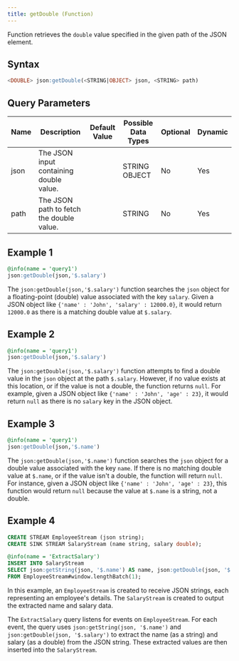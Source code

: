 ```yaml
---
title: getDouble (Function)
---
```


Function retrieves the `double` value specified in the given path of the JSON element.

## Syntax

```sql
<DOUBLE> json:getDouble(<STRING|OBJECT> json, <STRING> path)
```

## Query Parameters

| Name | Description        | Default Value | Possible Data Types | Optional | Dynamic |
|------|--------------------|---------------|---------------------|----------|---------|
| json | The JSON input containing double value.  |          | STRING OBJECT  | No       | Yes     |
| path | The JSON path to fetch the double value. |          | STRING         | No       | Yes     |

## Example 1

```sql
@info(name = 'query1')
json:getDouble(json,'$.salary')
```

The `json:getDouble(json,'$.salary')` function searches the `json` object for a floating-point (double) value associated with the key `salary`. Given a JSON object like `{'name' : 'John', 'salary' : 12000.0}`, it would return `12000.0` as there is a matching double value at `$.salary`.

## Example 2

```sql
@info(name = 'query1')
json:getDouble(json,'$.salary')
```

The `json:getDouble(json,'$.salary')` function attempts to find a double value in the `json` object at the path `$.salary`. However, if no value exists at this location, or if the value is not a double, the function returns `null`. For example, given a JSON object like `{'name' : 'John', 'age' : 23}`, it would return `null` as there is no `salary` key in the JSON object.

## Example 3

```sql
@info(name = 'query1')
json:getDouble(json,'$.name')
```

The `json:getDouble(json,'$.name')` function searches the `json` object for a double value associated with the key `name`. If there is no matching double value at `$.name`, or if the value isn't a double, the function will return `null`. For instance, given a JSON object like `{'name' : 'John', 'age' : 23}`, this function would return `null` because the value at `$.name` is a string, not a double.

## Example 4

```sql
CREATE STREAM EmployeeStream (json string);
CREATE SINK STREAM SalaryStream (name string, salary double);

@info(name = 'ExtractSalary')
INSERT INTO SalaryStream
SELECT json:getString(json, '$.name') AS name, json:getDouble(json, '$.salary') AS salary
FROM EmployeeStream#window.lengthBatch(1);
```

In this example, an `EmployeeStream` is created to receive JSON strings, each representing an employee's details. The `SalaryStream` is created to output the extracted name and salary data.

The `ExtractSalary` query listens for events on `EmployeeStream`. For each event, the query uses `json:getString(json, '$.name')` and `json:getDouble(json, '$.salary')` to extract the name (as a string) and salary (as a double) from the JSON string. These extracted values are then inserted into the `SalaryStream`.
